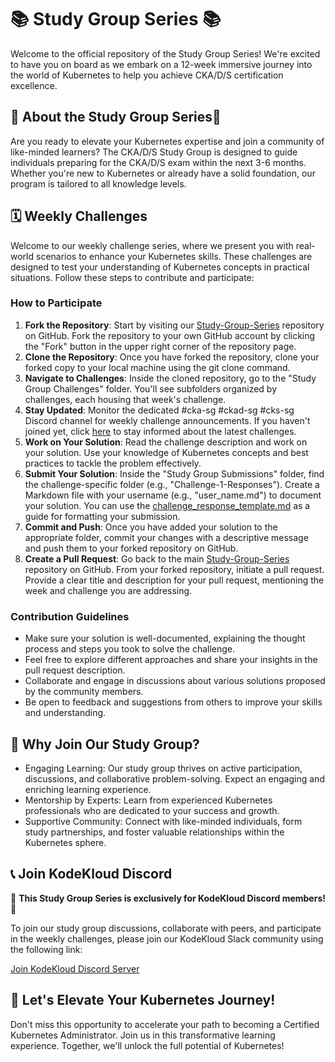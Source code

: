 # 📚 Study Group Series 📚

Welcome to the official repository of the Study Group Series! We're excited to have you on board as we embark on a 12-week immersive journey into the world of Kubernetes to help you achieve CKA/D/S certification excellence.

## 🌟 About the Study Group Series🌟

Are you ready to elevate your Kubernetes expertise and join a community of like-minded learners? The CKA/D/S Study Group is designed to guide individuals preparing for the CKA/D/S exam within the next 3-6 months. Whether you're new to Kubernetes or already have a solid foundation, our program is tailored to all knowledge levels.

## 🗓️ Weekly Challenges

Welcome to our weekly challenge series, where we present you with real-world scenarios to enhance your Kubernetes skills. These challenges are designed to test your understanding of Kubernetes concepts in practical situations. Follow these steps to contribute and participate:

### How to Participate

1. **Fork the Repository**: Start by visiting our [Study-Group-Series](https://github.com/kodekloudhub/Study-Group-Series) repository on GitHub. Fork the repository to your own GitHub account by clicking the "Fork" button in the upper right corner of the repository page.
2. **Clone the Repository**: Once you have forked the repository, clone your forked copy to your local machine using the git clone command.
3. **Navigate to Challenges**: Inside the cloned repository, go to the "Study Group Challenges" folder. You'll see subfolders organized by challenges, each housing that week's challenge.
4. **Stay Updated**: Monitor the dedicated #cka-sg #ckad-sg #cks-sg Discord channel for weekly challenge announcements. If you haven't joined yet, click [here](https://kodekloud.com/pages/community/) to stay informed about the latest challenges.
5. **Work on Your Solution**: Read the challenge description and work on your solution. Use your knowledge of Kubernetes concepts and best practices to tackle the problem effectively.
6. **Submit Your Solution**: Inside the "Study Group Submissions" folder, find the challenge-specific folder (e.g., "Challenge-1-Responses"). Create a Markdown file with your username (e.g., "user_name.md") to document your solution. You can use the [challenge_response_template.md](https://github.com/kodekloudhub/Study-Group-Series/blob/main/Study%20Group%20Submissions/Challenge-1-Responses/challenge_response_template.md) as a guide for formatting your submission.
7. **Commit and Push**: Once you have added your solution to the appropriate folder, commit your changes with a descriptive message and push them to your forked repository on GitHub.
8. **Create a Pull Request**: Go back to the main [Study-Group-Series](https://github.com/kodekloudhub/Study-Group-Series/) repository on GitHub. From your forked repository, initiate a pull request. Provide a clear title and description for your pull request, mentioning the week and challenge you are addressing.

### Contribution Guidelines

- Make sure your solution is well-documented, explaining the thought process and steps you took to solve the challenge.
- Feel free to explore different approaches and share your insights in the pull request description.
- Collaborate and engage in discussions about various solutions proposed by the community members.
- Be open to feedback and suggestions from others to improve your skills and understanding.

## 🎯 Why Join Our Study Group?

- Engaging Learning: Our study group thrives on active participation, discussions, and collaborative problem-solving. Expect an engaging and enriching learning experience.
- Mentorship by Experts: Learn from experienced Kubernetes professionals who are dedicated to your success and growth.
- Supportive Community: Connect with like-minded individuals, form study partnerships, and foster valuable relationships within the Kubernetes sphere.

## 📞 Join KodeKloud Discord

🚀 **This Study Group Series is exclusively for KodeKloud Discord members!** 🚀

To join our study group discussions, collaborate with peers, and participate in the weekly challenges, please join our KodeKloud Slack community using the following link:

 [Join KodeKloud Discord Server](https://kodekloud.com/pages/community/)

## 🌱 Let's Elevate Your Kubernetes Journey!

Don't miss this opportunity to accelerate your path to becoming a Certified Kubernetes Administrator. Join us in this transformative learning experience. Together, we'll unlock the full potential of Kubernetes!
